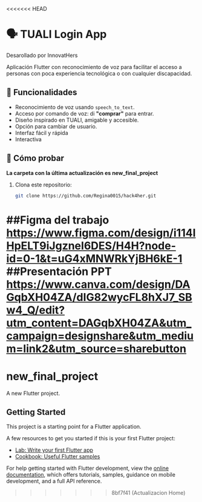<<<<<<< HEAD

# 🗣️ TUALI Login App 
 Desarollado por InnovatHers
 
 Aplicación Flutter con reconocimiento de voz para facilitar el acceso a personas con poca experiencia tecnológica o con cualquier discapacidad.

## 🚀 Funcionalidades

- Reconocimiento de voz usando `speech_to_text`.
- Acceso por comando de voz: di **"comprar"** para entrar.
- Diseño inspirado en TUALI, amigable y accesible.
- Opción para cambiar de usuario.
- Interfaz fácil y rápida
- Interactiva

## 🧪 Cómo probar
**La carpeta con la última actualización es new_final_project**
1. Clona este repositorio:
   ```bash
   git clone https://github.com/Regina0015/hack4her.git

  ##Figma del trabajo 
  https://www.figma.com/design/i114IHpELT9iJgzneI6DES/H4H?node-id=0-1&t=uG4xMNWRkYjBH6kE-1 
  ##Presentación PPT
  https://www.canva.com/design/DAGqbXH04ZA/dIG82wycFL8hXJ7_SBw4_Q/edit?utm_content=DAGqbXH04ZA&utm_campaign=designshare&utm_medium=link2&utm_source=sharebutton
=======
# new_final_project

A new Flutter project.

## Getting Started

This project is a starting point for a Flutter application.

A few resources to get you started if this is your first Flutter project:

- [Lab: Write your first Flutter app](https://docs.flutter.dev/get-started/codelab)
- [Cookbook: Useful Flutter samples](https://docs.flutter.dev/cookbook)

For help getting started with Flutter development, view the
[online documentation](https://docs.flutter.dev/), which offers tutorials,
samples, guidance on mobile development, and a full API reference.
>>>>>>> 8bf7f41 (Actualizacion Home)
